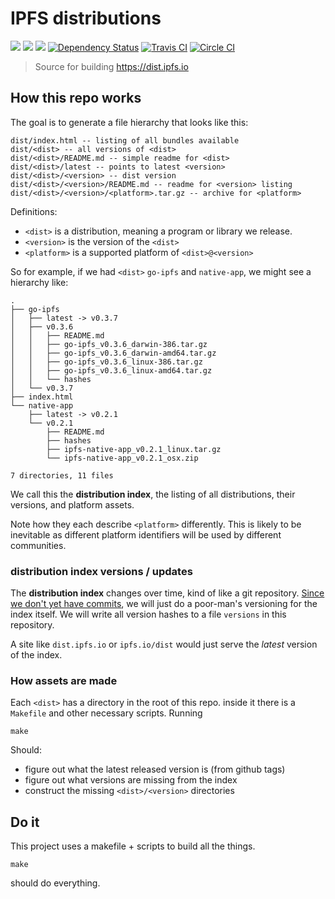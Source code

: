 # IPFS distributions

[![](https://img.shields.io/badge/made%20by-Protocol%20Labs-blue.svg?style=flat-square)](http://ipn.io) [![](https://img.shields.io/badge/project-IPFS-blue.svg?style=flat-square)](http://ipfs.io/) [![](https://img.shields.io/badge/freejs-%23ipfs-blue.svg?style=flat-square)](http://webchat.freenode.net/?channels=%23ipfs)
[![Dependency Status](https://david-dm.org/ipfs/distributions.svg?style=flat-square)](https://david-dm.org/ipfs/distributions)
[![Travis CI](https://travis-ci.org/ipfs/distributions.svg?branch=master)](https://travis-ci.org/ipfs/distributions)
[![Circle CI](https://circleci.com/gh/ipfs/distributions.svg?style=svg)](https://circleci.com/gh/ipfs/distributions)

> Source for building https://dist.ipfs.io

## How this repo works

The goal is to generate a file hierarchy that looks like this:

```
dist/index.html -- listing of all bundles available
dist/<dist> -- all versions of <dist>
dist/<dist>/README.md -- simple readme for <dist>
dist/<dist>/latest -- points to latest <version>
dist/<dist>/<version> -- dist version
dist/<dist>/<version>/README.md -- readme for <version> listing
dist/<dist>/<version>/<platform>.tar.gz -- archive for <platform>
```

Definitions:
- `<dist>` is a distribution, meaning a program or library we release.
- `<version>` is the version of the `<dist>`
- `<platform>` is a supported platform of `<dist>@<version>`

So for example, if we had `<dist>` `go-ipfs` and `native-app`, we might see a hierarchy like:

```
.
├── go-ipfs
│   ├── latest -> v0.3.7
│   ├── v0.3.6
│   │   ├── README.md
│   │   ├── go-ipfs_v0.3.6_darwin-386.tar.gz
│   │   ├── go-ipfs_v0.3.6_darwin-amd64.tar.gz
│   │   ├── go-ipfs_v0.3.6_linux-386.tar.gz
│   │   ├── go-ipfs_v0.3.6_linux-amd64.tar.gz
│   │   └── hashes
│   └── v0.3.7
├── index.html
└── native-app
    ├── latest -> v0.2.1
    └── v0.2.1
        ├── README.md
        ├── hashes
        ├── ipfs-native-app_v0.2.1_linux.tar.gz
        └── ipfs-native-app_v0.2.1_osx.zip

7 directories, 11 files
```

We call this the **distribution index**, the listing of all distributions, their versions, and platform assets.

Note how they each describe `<platform>` differently. This is likely to be inevitable as different platform identifiers will be used by different communities.

### distribution index versions / updates

The **distribution index** changes over time, kind of like a git repository. [Since we don't yet have commits](https://github.com/ipfs/notes/issues/23), we will just do a poor-man's versioning for the index itself. We will write all version hashes to a file `versions` in this repository.

A site like `dist.ipfs.io` or `ipfs.io/dist` would just serve the _latest_ version of the index.

### How assets are made

Each `<dist>` has a directory in the root of this repo. inside it there is a `Makefile` and other necessary scripts. Running

```
make
```

Should:
- figure out what the latest released version is (from github tags)
- figure out what versions are missing from the index
- construct the missing `<dist>/<version>` directories

## Do it

This project uses a makefile + scripts to build all the things.

```
make
```
should do everything.
